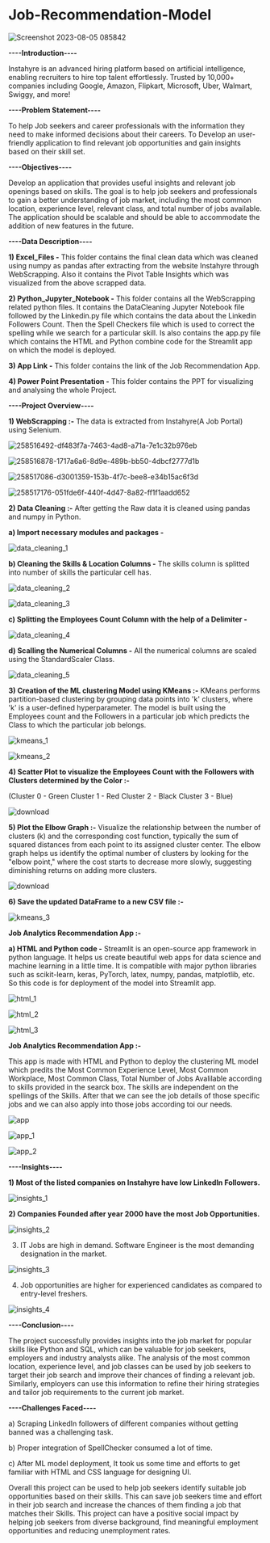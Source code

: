 # Job-Recommendation-Model

![Screenshot 2023-08-05 085842](https://github.com/tuneerdutta/Job-Recomendation-Model/assets/131517578/299d06cb-3d80-4bc3-bfd1-b445967db13b)

**----Introduction----**

Instahyre is an advanced hiring platform based on artificial intelligence, enabling recruiters to hire top talent effortlessly.
Trusted by 10,000+ companies including Google, Amazon, Flipkart, Microsoft, Uber, Walmart, Swiggy, and more!

**----Problem Statement----**

To help Job seekers and career professionals with the information they need to make informed decisions about their careers.
To Develop an user-friendly application to find relevant job opportunities and gain insights based on their skill set. 

**----Objectives----**

Develop an application that provides useful insights and relevant job openings based on skills. The goal is to help job seekers and professionals to gain a better understanding of job market, including the most common location, experience level, relevant class, and total number of jobs available. The application should be scalable and should be able to accommodate the addition of new features in the future.

**----Data Description----**

**1) Excel_Files -** This folder contains the final clean data which was cleaned using numpy as pandas after extracting from the website Instahyre through WebScrapping. Also it contains the Pivot Table Insights which was visualized from the above scrapped data.

**2) Python_Jupyter_Notebook -** This folder contains all the WebScrapping related python files. It contains the DataCleaning Jupyter Notebook file  followed by the Linkedin.py file which contains the data about the Linkedin Followers Count. Then the Spell Checkers file which is used to correct the spelling while we search for a particular skill. Is also contains the app.py file which contains the HTML and Python combine code for the Streamlit app on which the model is deployed.

**3) App Link -** This folder contains the link of the Job Recommendation App.

**4) Power Point Presentation -** This folder contains the PPT for visualizing and analysing the whole Project.


**----Project Overview----**

**1) WebScrapping :-** The data is extracted from Instahyre(A Job Portal) using Selenium.
   
![258516492-df483f7a-7463-4ad8-a71a-7e1c32b976eb](https://github.com/tuneerdutta/Job-Recomendation-Model/assets/131517578/8ccd4e95-df94-4e51-abae-5efc8a443f36)

![258516878-1717a6a6-8d9e-489b-bb50-4dbcf2777d1b](https://github.com/tuneerdutta/Job-Recomendation-Model/assets/131517578/d87055cc-87f6-434e-bf43-f95468932cce)

![258517086-d3001359-153b-4f7c-bee8-e34b15ac6f3d](https://github.com/tuneerdutta/Job-Recomendation-Model/assets/131517578/26800395-8af7-4f5f-8f91-1d546bcab841)

![258517176-051fde6f-440f-4d47-8a82-ff1f1aadd652](https://github.com/tuneerdutta/Job-Recomendation-Model/assets/131517578/eb2aafa9-e9a9-47e1-ac73-1e6a68ad302a)

**2) Data Cleaning :-** After getting the Raw data it is cleaned using pandas and numpy in Python. 

**a) Import necessary modules and packages -**

![data_cleaning_1](https://github.com/tuneerdutta/Job-Recomendation-Model/assets/131517578/d027cc80-849f-406d-98da-8d1e97e8c02d)

**b) Cleaning the Skills & Location Columns -** The skills column is splitted into number of skills the particular cell has.

![data_cleaning_2](https://github.com/tuneerdutta/Job-Recomendation-Model/assets/131517578/be359bdf-4f50-4804-8f19-20162b0dcf51)

![data_cleaning_3](https://github.com/tuneerdutta/Job-Recomendation-Model/assets/131517578/f25d4302-a9f0-416f-a7d8-941cc8336805)

**c) Splitting the Employees Count Column with the help of a Delimiter -** 

![data_cleaning_4](https://github.com/tuneerdutta/Job-Recomendation-Model/assets/131517578/211b8514-0b8f-4535-8629-4b92429b14ad)


**d) Scalling the Numerical Columns -** All the numerical columns are scaled using the StandardScaler Class. 

![data_cleaning_5](https://github.com/tuneerdutta/Job-Recomendation-Model/assets/131517578/1b9e61e7-339e-4cbb-8092-a58b7646c4b0)


**3) Creation of the ML clustering Model using KMeans :-** KMeans performs partition-based clustering by grouping data points into 'k' clusters, where 'k' is a user-defined hyperparameter. The model is built using the Employees count and the Followers in a particular job which predicts the Class to which the particular job belongs.

![kmeans_1](https://github.com/tuneerdutta/Job-Recomendation-Model/assets/131517578/2ca4d2a2-b0ff-4711-91da-30958bd5fcd8)

![kmeans_2](https://github.com/tuneerdutta/Job-Recomendation-Model/assets/131517578/d74b32b8-d1d8-41b5-9ae6-61d57dc5ce67)

**4) Scatter Plot to visualize the Employees Count with the Followers with Clusters determined by the Color :-**

(Cluster 0 - Green
Cluster 1 - Red
Cluster 2 - Black
Cluster 3 - Blue)

![download](https://github.com/tuneerdutta/Job-Recomendation-Model/assets/131517578/c683b566-b4f8-40ba-933c-e128b5fa2b00)


**5) Plot the Elbow Graph :-** Visualize the relationship between the number of clusters (k) and the corresponding cost function, typically the sum of squared distances from each point to its assigned cluster center. The elbow graph helps us identify the optimal number of clusters by looking for the "elbow point," where the cost starts to decrease more slowly, suggesting diminishing returns on adding more clusters.

![download](https://github.com/tuneerdutta/Job-Recomendation-Model/assets/131517578/e1d2b173-00b4-49f9-9f59-f43336fb2083)

**6) Save the updated DataFrame to a new CSV file :-**  

![kmeans_3](https://github.com/tuneerdutta/Job-Recomendation-Model/assets/131517578/789e25aa-12bc-4e00-a307-12101ef9b3b0)

**Job Analytics Recommendation App :-** 

**a) HTML and Python code -** Streamlit is an open-source app framework in python language. It helps us create beautiful web apps for data science and machine learning in a little time. It is compatible with major python libraries such as scikit-learn, keras, PyTorch, latex, numpy, pandas, matplotlib, etc. So this code is for deployment of the model into Streamlit app.

![html_1](https://github.com/tuneerdutta/Job-Recomendation-Model/assets/131517578/22e377cd-b12e-44a7-b6e8-f4a49b108f71)

![html_2](https://github.com/tuneerdutta/Job-Recomendation-Model/assets/131517578/d7aea71c-d81d-41cd-b0ae-f4ffcf4fbe6f)

![html_3](https://github.com/tuneerdutta/Job-Recomendation-Model/assets/131517578/d43d1eeb-c341-4d74-8265-59d8c903da0b)

**Job Analytics Recommendation App :-**

This app is made with HTML and Python to deploy the clustering ML model which predits the Most Common Experience Level, Most Common Workplace, Most Common Class, Total Number of Jobs Avalilable according to skills provided in the searck box. The skills are independent on the spellings of the Skills. After that we can see the job details of those specific jobs and we can also apply into those jobs according toi our needs.

![app](https://github.com/tuneerdutta/Job-Recomendation-Model/assets/131517578/6abf97a1-a73d-498a-b697-99201a333670)

![app_1](https://github.com/tuneerdutta/Job-Recomendation-Model/assets/131517578/36df681c-4e2b-405b-a4de-819f8c149b88)

![app_2](https://github.com/tuneerdutta/Job-Recomendation-Model/assets/131517578/976af744-15c9-4aa6-92f1-04ac58663afa)


**----Insights----**

**1) Most of the listed companies on Instahyre have low LinkedIn Followers.**

![insights_1](https://github.com/tuneerdutta/Job-Recomendation-Model/assets/131517578/22137eed-b8b5-4efc-a42f-5d3bb9b0c4ab)


**2) Companies Founded after year 2000 have the most Job Opportunities.**

![insights_2](https://github.com/tuneerdutta/Job-Recomendation-Model/assets/131517578/5d421686-b996-4bf9-8b5a-5a42c9fb6c1d)


3) IT Jobs are high in demand. Software Engineer is the most demanding designation in the market.

![insights_3](https://github.com/tuneerdutta/Job-Recomendation-Model/assets/131517578/f169e33c-9ca0-40b5-9ed3-6a22afea4cb9)


4) Job opportunities are higher for experienced candidates as compared to entry-level freshers.

![insights_4](https://github.com/tuneerdutta/Job-Recomendation-Model/assets/131517578/ed0fdc61-51fb-4eb8-a7cd-c3d9646ea90f)


**----Conclusion----**

The project successfully provides insights into the job market for popular skills like Python and SQL, which can be valuable for job seekers, employers and industry analysts alike. The analysis of the most common location, experience level, and job classes can be used by job seekers to target their job search and improve their chances of finding a relevant job. Similarly, employers can use this information to refine their hiring strategies and tailor job requirements to the current job market.


**----Challenges Faced----**

a) Scraping LinkedIn followers of different companies without getting banned was a challenging task.

b) Proper integration of SpellChecker consumed a lot of time.

c) After ML model deployment, It took us some time and efforts to get familiar with HTML and CSS language for designing UI.


Overall this project can be used to help job seekers identify suitable job opportunities based on their skills. This can save job seekers time and effort in their job search and increase the chances of them finding a job that matches their Skills. This project can have a positive social impact by helping job seekers from diverse background, find meaningful employment opportunities and reducing unemployment rates.





